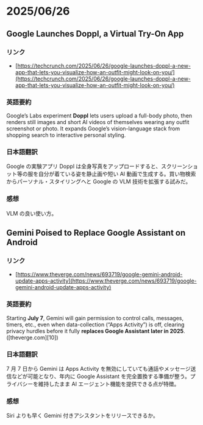 # 2025/06/26

## Google Launches **Doppl**, a Virtual Try-On App

### リンク

- [https://techcrunch.com/2025/06/26/google-launches-doppl-a-new-app-that-lets-you-visualize-how-an-outfit-might-look-on-you/](https://techcrunch.com/2025/06/26/google-launches-doppl-a-new-app-that-lets-you-visualize-how-an-outfit-might-look-on-you/)

### 英語要約

Google’s Labs experiment **Doppl** lets users upload a full-body photo, then renders still images and short AI videos of themselves wearing any outfit screenshot or photo. It expands Google’s vision-language stack from shopping search to interactive personal styling.

### 日本語翻訳

Google の実験アプリ Doppl は全身写真をアップロードすると、スクリーンショット等の服を自分が着ている姿を静止画や短い AI 動画で生成する。買い物検索からパーソナル・スタイリングへと Google の VLM 技術を拡張する試みだ。

### 感想

VLM の良い使い方。

## Gemini Poised to Replace Google Assistant on Android

### リンク

- [https://www.theverge.com/news/693719/google-gemini-android-update-apps-activity](https://www.theverge.com/news/693719/google-gemini-android-update-apps-activity)

### 英語要約

Starting **July 7**, Gemini will gain permission to control calls, messages, timers, etc., even when data-collection (“Apps Activity”) is off, clearing privacy hurdles before it fully **replaces Google Assistant later in 2025**. ([theverge.com][10])

### 日本語翻訳

7 月 7 日から Gemini は Apps Activity を無効にしていても通話やメッセージ送信などが可能となり、年内に Google Assistant を完全置換する準備が整う。プライバシーを維持したまま AI エージェント機能を提供できる点が特徴。

### 感想

Siri よりも早く Gemini 付きアシスタントをリリースできるか。
